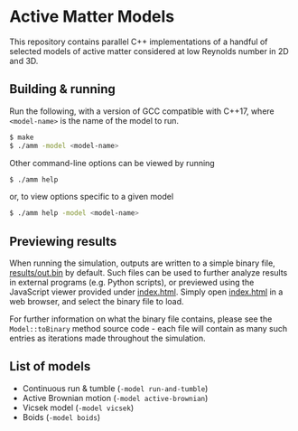
# Active Matter Models

This repository contains parallel C++ implementations of a handful of selected models of active matter considered at low Reynolds number in 2D and 3D.

## Building & running

Run the following, with a version of GCC compatible with C++17, where `<model-name>` is the name of the model to run.
```sh
$ make
$ ./amm -model <model-name>
```

Other command-line options can be viewed by running
```sh
$ ./amm help
```
or, to view options specific to a given model
```sh
$ ./amm help -model <model-name>
```

## Previewing results

When running the simulation, outputs are written to a simple binary file, [results/out.bin](results/out.bin) by default. Such files can be used to further analyze results in external programs (e.g. Python scripts), or previewed using the JavaScript viewer provided under [index.html](index.html). Simply open [index.html](index.html) in a web browser, and select the binary file to load.

For further information on what the binary file contains, please see the `Model::toBinary` method source code - each file will contain as many such entries as iterations made throughout the simulation.

## List of models

- Continuous run & tumble (`-model run-and-tumble`)
- Active Brownian motion (`-model active-brownian`)
- Vicsek model (`-model vicsek`)
- Boids (`-model boids`)
